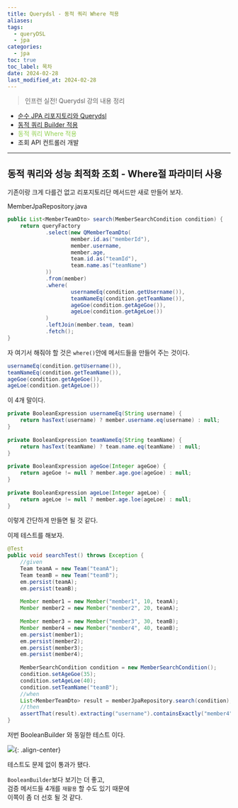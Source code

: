 ```yaml
---
title: Querydsl - 동적 쿼리 Where 적용
aliases: 
tags:
  - queryDSL
  - jpa
categories:
  - jpa
toc: true
toc_label: 목차
date: 2024-02-28
last_modified_at: 2024-02-28
---
```

> 인프런 실전! Querydsl 강의 내용 정리

- [순수 JPA 리포지토리와 Querydsl](https://iamminseongkim.github.io/jpa/Querydsl-%EC%8B%A4%EB%AC%B4-%ED%99%9C%EC%9A%A9-%EC%88%9C%EC%88%98-JPA-%EB%A6%AC%ED%8F%AC%EC%A7%80%ED%86%A0%EB%A6%AC%EC%99%80-Querydsl/)
- [동적 쿼리 Builder 적용](https://iamminseongkim.github.io/jpa/Querydsl-%EB%8F%99%EC%A0%81-%EC%BF%BC%EB%A6%AC%EC%99%80-%EC%84%B1%EB%8A%A5-%EC%B5%9C%EC%A0%81%ED%99%94-%EC%A1%B0%ED%9A%8C-Builder-%EC%82%AC%EC%9A%A9/)
- <font color="#92d050">동적 쿼리 Where 적용</font>
- 조회 API 컨트롤러 개발

--- 
## 동적 쿼리와 성능 최적화 조회 - Where절 파라미터 사용

기존이랑 크게 다를건 없고 리포지토리단 메서드만 새로 만들어 보자.

MemberJpaRepository.java
```java
public List<MemberTeamDto> search(MemberSearchCondition condition) {  
    return queryFactory  
            .select(new QMemberTeamDto(  
                    member.id.as("memberId"),  
                    member.username,  
                    member.age,  
                    team.id.as("teamId"),  
                    team.name.as("teamName")  
            ))  
            .from(member)  
            .where(  
                    usernameEq(condition.getUsername()),  
                    teamNameEq(condition.getTeamName()),  
                    ageGoe(condition.getAgeGoe()),  
                    ageLoe(condition.getAgeLoe())  
            )  
            .leftJoin(member.team, team)  
            .fetch();  
}
```

자 여기서 해줘야 할 것은 `where()`안에 메서드들을 만들어 주는 것이다.

```java
usernameEq(condition.getUsername()),  
teamNameEq(condition.getTeamName()),  
ageGoe(condition.getAgeGoe()),  
ageLoe(condition.getAgeLoe())
```
이 4개 말이다.

```java
private BooleanExpression usernameEq(String username) {  
    return hasText(username) ? member.username.eq(username) : null;  
}  
  
private BooleanExpression teamNameEq(String teamName) {  
    return hasText(teamName) ? team.name.eq(teamName) : null;  
}  
  
private BooleanExpression ageGoe(Integer ageGoe) {  
    return ageGoe != null ? member.age.goe(ageGoe) : null;  
}  
  
private BooleanExpression ageLoe(Integer ageLoe) {  
    return ageLoe != null ? member.age.loe(ageLoe) : null;  
}
```
이렇게 간단하게 만들면 될 것 같다.


이제 테스트를 해보자.

```java
@Test  
public void searchTest() throws Exception {  
    //given  
    Team teamA = new Team("teamA");  
    Team teamB = new Team("teamB");  
    em.persist(teamA);  
    em.persist(teamB);  
  
    Member member1 = new Member("member1", 10, teamA);  
    Member member2 = new Member("member2", 20, teamA);  
  
    Member member3 = new Member("member3", 30, teamB);  
    Member member4 = new Member("member4", 40, teamB);  
    em.persist(member1);  
    em.persist(member2);  
    em.persist(member3);  
    em.persist(member4);  
  
    MemberSearchCondition condition = new MemberSearchCondition();  
    condition.setAgeGoe(35);  
    condition.setAgeLoe(40);  
    condition.setTeamName("teamB");  
    //when  
    List<MemberTeamDto> result = memberJpaRepository.search(condition);  
    //then  
    assertThat(result).extracting("username").containsExactly("member4");  
}
```

저번 BooleanBuilder 와 동일한 테스트 이다.

![](https://i.imgur.com/F6GuKcs.png){: .align-center}

테스트도 문제 없이 통과가 됐다.

`BooleanBuilder`보다 보기는 더 좋고, <br>검증 메서드들 4개를 `재활용` 할 수도 있기 때문에<br> 이쪽이 좀 더 선호 될 것 같다.